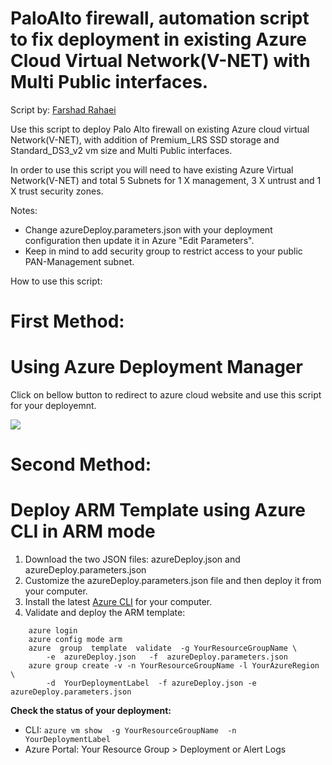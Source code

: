 # PaloAlto firewall, automation script to fix deployment in existing Azure Cloud Virtual Network(V-NET) with Multi Public interfaces.
Script by: <a href="https://www.linkedin.com/in/farshadrahaei">Farshad Rahaei</a>



Use this script to deploy Palo Alto firewall on existing Azure cloud virtual Network(V-NET), with addition of Premium_LRS SSD storage and Standard_DS3_v2 vm size and Multi Public interfaces.

In order to use this script you will need to have existing Azure Virtual Network(V-NET) and total 5 Subnets for 1 X management, 3 X untrust and 1 X trust security zones.

Notes:
 - Change azureDeploy.parameters.json with your deployment configuration then update it in Azure "Edit Parameters".
 - Keep in mind to add security group to restrict access to your public PAN-Management subnet.
 
How to use this script:

# First Method:
# Using Azure Deployment Manager

Click on bellow button to redirect to azure cloud website and use this script for your deployemnt.

[<img src="http://azuredeploy.net/deploybutton.png"/>](https://portal.azure.com/#create/Microsoft.Template/uri/https%3A%2F%2Fraw.githubusercontent.com%2Ffarshadrahaei%2FPaloAltoNetworks%2Fmulti-public-interface%2FazureDeploy.json)



# Second Method:
# Deploy ARM Template using Azure CLI in ARM mode

1. Download the two JSON files: azureDeploy.json and azureDeploy.parameters.json
2. Customize the azureDeploy.parameters.json file and then deploy it from your computer.
3. Install the latest <a href="https://azure.microsoft.com/en-us/documentation/articles/xplat-cli-install/">Azure CLI</a> for your computer.</li>
4. Validate and deploy the ARM template:

``` azure
    azure login
    azure config mode arm
    azure  group  template  validate  -g YourResourceGroupName \
        -e  azureDeploy.json   -f  azureDeploy.parameters.json
    azure group create -v -n YourResourceGroupName -l YourAzureRegion  \
        -d  YourDeploymentLabel  -f azureDeploy.json -e azureDeploy.parameters.json
```

**Check the status of your deployment:**

- CLI: `azure vm show  -g YourResourceGroupName  -n YourDeploymentLabel`
- Azure Portal: Your Resource Group > Deployment or Alert Logs


